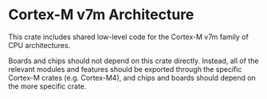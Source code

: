 Cortex-M v7m Architecture
=========================

This crate includes shared low-level code for the Cortex-M v7m family of CPU
architectures.

Boards and chips should not depend on this crate directly. Instead, all of the
relevant modules and features should be exported through the specific Cortex-M
crates (e.g. Cortex-M4), and chips and boards should depend on the more specific
crate.
